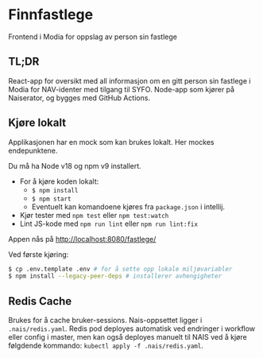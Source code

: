 # Finnfastlege

Frontend i Modia for oppslag av person sin fastlege

## TL;DR

React-app for oversikt med all informasjon om en gitt person sin fastlege i Modia for NAV-identer med tilgang til SYFO.
Node-app som kjører på Naiserator, og bygges med GitHub Actions.

## Kjøre lokalt

Applikasjonen har en mock som kan brukes lokalt. Her mockes endepunktene.

Du må ha Node v18 og npm v9 installert.

- For å kjøre koden lokalt:
  - `$ npm install`
  - `$ npm start`
  - Eventuelt kan komandoene kjøres fra `package.json` i intellij.
- Kjør tester med `npm test` eller `npm test:watch`
- Lint JS-kode med `npm run lint` eller `npm run lint:fix`

Appen nås på [http://localhost:8080/fastlege/](http://localhost:8080/fastlege/)

Ved første kjøring:

```sh
$ cp .env.template .env # for å sette opp lokale miljøvariabler
$ npm install --legacy-peer-deps # installerer avhengigheter
```

## Redis Cache

Brukes for å cache bruker-sessions. Nais-oppsettet ligger i `.nais/redis.yaml`.
Redis pod deployes automatisk ved endringer i workflow eller config i master,
men kan også deployes manuelt til NAIS ved å kjøre følgdende kommando: `kubectl apply -f .nais/redis.yaml`.
